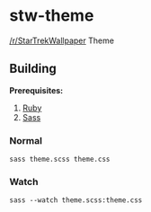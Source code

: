 # stw-theme
[/r/StarTrekWallpaper](https://reddit.com/r/StarTrekWallpaper) Theme

## Building
**Prerequisites:**

1. [Ruby](https://www.ruby-lang.org)
2. [Sass](http://sass-lang.com/)

### Normal
```shell
sass theme.scss theme.css
```

### Watch
```shell
sass --watch theme.scss:theme.css
```
